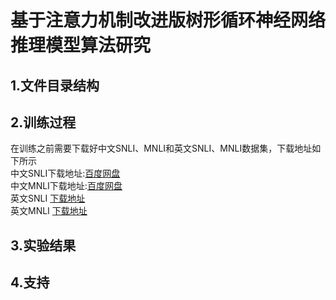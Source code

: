 # 基于注意力机制改进版树形循环神经网络推理模型算法研究
## 1.文件目录结构
## 2.训练过程
在训练之前需要下载好中文SNLI、MNLI和英文SNLI、MNLI数据集，下载地址如下所示\
中文SNLI下载地址:[百度网盘](https://pan.baidu.com/s/1mt3Gl725bzACfsXUe9aNLw) \
中文MNLI下载地址:[百度网盘](https://pan.baidu.com/s/10yfCQw_mNQh4pB9ygBY8bg) \
英文SNLI [下载地址](https://nlp.stanford.edu/projects/snli/) \
英文MNLI [下载地址](https://cims.nyu.edu/~sbowman/multinli/) 
## 3.实验结果
## 4.支持
